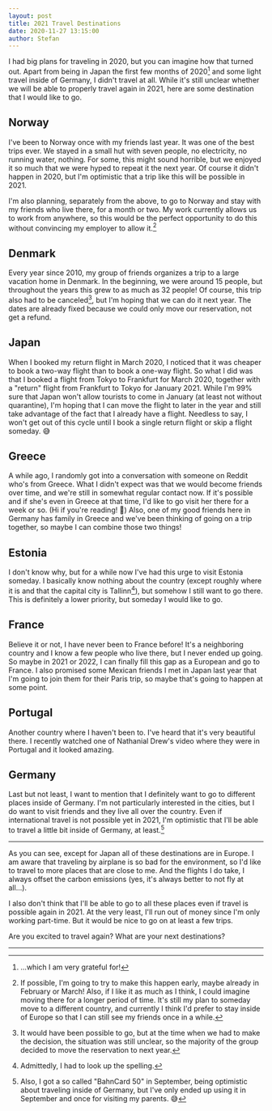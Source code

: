 ```yaml
---
layout: post
title: 2021 Travel Destinations
date: 2020-11-27 13:15:00
author: Stefan
---
```


I had big plans for traveling in 2020, but you can imagine how that turned out. Apart from being in Japan the first few months of 2020[^1] and some light travel inside of Germany, I didn't travel at all. While it's still unclear whether we will be able to properly travel again in 2021, here are some destination that I would like to go.

## Norway
I've been to Norway once with my friends last year. It was one of the best trips ever. We stayed in a small hut with seven people, no electricity, no running water, nothing. For some, this might sound horrible, but we enjoyed it so much that we were hyped to repeat it the next year. Of course it didn't happen in 2020, but I'm optimistic that a trip like this will be possible in 2021.

I'm also planning, separately from the above, to go to Norway and stay with my friends who live there, for a month or two. My work currently allows us to work from anywhere, so this would be the perfect opportunity to do this without convincing my employer to allow it.[^2]

## Denmark
Every year since 2010, my group of friends organizes a trip to a large vacation home in Denmark. In the beginning, we were around 15 people, but throughout the years this grew to as much as 32 people! Of course, this trip also had to be canceled[^3], but I'm hoping that we can do it next year. The dates are already fixed because we could only move our reservation, not get a refund.

## Japan
When I booked my return flight in March 2020, I noticed that it was cheaper to book a two-way flight than to book a one-way flight. So what I did was that I booked a flight from Tokyo to Frankfurt for March 2020, together with a "return" flight from Frankfurt to Tokyo for January 2021. While I'm 99% sure that Japan won't allow tourists to come in January (at least not without quarantine), I'm hoping that I can move the flight to later in the year and still take advantage of the fact that I already have a flight. Needless to say, I won't get out of this cycle until I book a single return flight or skip a flight someday. 😅

## Greece
A while ago, I randomly got into a conversation with someone on Reddit who's from Greece. What I didn't expect was that we would become friends over time, and we're still in somewhat regular contact now. If it's possible and if she's even in Greece at that time, I'd like to go visit her there for a week or so. (Hi if you're reading! 🥰) Also, one of my good friends here in Germany has family in Greece and we've been thinking of going on a trip together, so maybe I can combine those two things!

## Estonia
I don't know why, but for a while now I've had this urge to visit Estonia someday. I basically know nothing about the country (except roughly where it is and that the capital city is Tallinn[^4]), but somehow I still want to go there. This is definitely a lower priority, but someday I would like to go.

## France
Believe it or not, I have never been to France before! It's a neighboring country and I know a few people who live there, but I never ended up going. So maybe in 2021 or 2022, I can finally fill this gap as a European and go to France. I also promised some Mexican friends I met in Japan last year that I'm going to join them for their Paris trip, so maybe that's going to happen at some point.

## Portugal
Another country where I haven't been to. I've heard that it's very beautiful there. I recently watched one of Nathanial Drew's video where they were in Portugal and it looked amazing.

## Germany
Last but not least, I want to mention that I definitely want to go to different places inside of Germany. I'm not particularly interested in the cities, but I do want to visit friends and they live all over the country. Even if international travel is not possible yet in 2021, I'm optimistic that I'll be able to travel a little bit inside of Germany, at least.[^5]

---

As you can see, except for Japan all of these destinations are in Europe. I am aware that traveling by airplane is so bad for the environment, so I'd like to travel to more places that are close to me. And the flights I do take, I always offset the carbon emissions (yes, it's always better to not fly at all...).

I also don't think that I'll be able to go to all these places even if travel is possible again in 2021. At the very least, I'll run out of money since I'm only working part-time. But it would be nice to go on at least a few trips.

Are you excited to travel again? What are your next destinations?

---
[^1]: ...which I am very grateful for!
[^2]: If possible, I'm going to try to make this happen early, maybe already in February or March! Also, if I like it as much as I think, I could imagine moving there for a longer period of time. It's still my plan to someday move to a different country, and currently I think I'd prefer to stay inside of Europe so that I can still see my friends once in a while.
[^3]: It would have been possible to go, but at the time when we had to make the decision, the situation was still unclear, so the majority of the group decided to move the reservation to next year.
[^4]: Admittedly, I had to look up the spelling.
[^5]: Also, I got a so called "BahnCard 50" in September, being optimistic about traveling inside of Germany, but I've only ended up using it in September and once for visiting my parents. 😅
